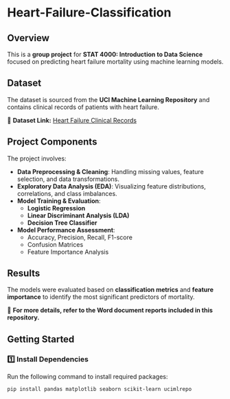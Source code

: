 # Heart-Failure-Classification

## Overview
This is a **group project** for **STAT 4000: Introduction to Data Science** focused on predicting heart failure mortality using machine learning models.

## Dataset
The dataset is sourced from the **UCI Machine Learning Repository** and contains clinical records of patients with heart failure.

🔗 **Dataset Link:** [Heart Failure Clinical Records](https://archive.ics.uci.edu/dataset/519/heart+failure+clinical+records)

## Project Components
The project involves:
- **Data Preprocessing & Cleaning**: Handling missing values, feature selection, and data transformations.
- **Exploratory Data Analysis (EDA)**: Visualizing feature distributions, correlations, and class imbalances.
- **Model Training & Evaluation**:
  - **Logistic Regression**
  - **Linear Discriminant Analysis (LDA)**
  - **Decision Tree Classifier**
- **Model Performance Assessment**:
  - Accuracy, Precision, Recall, F1-score
  - Confusion Matrices
  - Feature Importance Analysis

## Results
The models were evaluated based on **classification metrics** and **feature importance** to identify the most significant predictors of mortality.

📄 **For more details, refer to the Word document reports included in this repository.**

## Getting Started
### 1️⃣ Install Dependencies
Run the following command to install required packages:
```bash
pip install pandas matplotlib seaborn scikit-learn ucimlrepo
